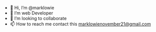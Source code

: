 - 👋 Hi, I’m @marklowie
- 🌱 I’m  web Developer
- 💞️ I’m looking to collaborate 
- 📫 How to reach me contact this marklowienovember21@gmail.com

<!---
marklowie/marklowie is a ✨ special ✨ repository because its `README.md` (this file) appears on your GitHub profile.
You can click the Preview link to take a look at your changes.
--->
